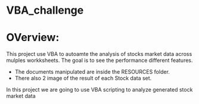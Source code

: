# VBA_challenge

# OVerview:
This project use VBA to autoamte the analysis of stocks market data across mulples workksheets. The goal is to see the performance different features.
* The documents manipulated are inside the RESOURCES folder.
* There also 2 image of the result of each Stock data set.

In this project we are going to use VBA scripting to analyze generated stock market data
